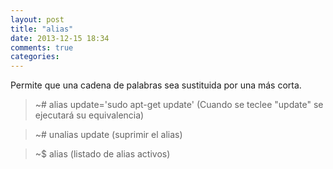 ```yaml
---
layout: post
title: "alias"
date: 2013-12-15 18:34
comments: true
categories: 
---
```

Permite que una cadena de palabras sea sustituida por una más corta.

>~# alias update='sudo apt-get update' (Cuando se teclee "update" se ejecutará su equivalencia)

>~# unalias update  (suprimir el alias)

>~$ alias (listado de alias activos)

